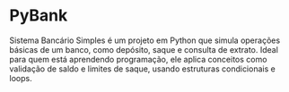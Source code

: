 # PyBank
Sistema Bancário Simples é um projeto em Python que simula operações básicas de um banco, como depósito, saque e consulta de extrato. Ideal para quem está aprendendo programação, ele aplica conceitos como validação de saldo e limites de saque, usando estruturas condicionais e loops.
